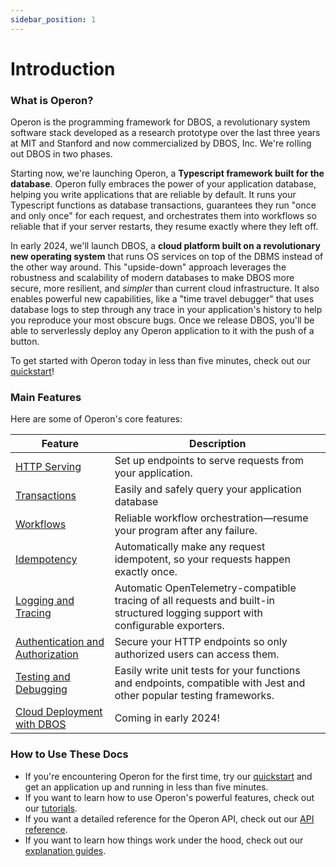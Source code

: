 ```yaml
---
sidebar_position: 1
---
```


# Introduction

### What is Operon?

Operon is the programming framework for DBOS, a revolutionary system software stack developed as a research prototype over the last three years at MIT and Stanford and now commercialized by DBOS, Inc.
We're rolling out DBOS in two phases.

Starting now, we're launching Operon, a **Typescript framework built for the database**.
Operon fully embraces the power of your application database, helping you write applications that are reliable by default.
It runs your Typescript functions as database transactions, guarantees they run "once and only once" for each request, and orchestrates them into workflows so reliable that if your server restarts, they resume exactly where they left off.

In early 2024, we'll launch DBOS, a **cloud platform built on a revolutionary new operating system** that runs OS services on top of the DBMS instead of the other way around.
This "upside-down" approach leverages the robustness and scalability of modern databases to make DBOS more secure, more resilient, and _simpler_ than current cloud infrastructure.
It also enables powerful new capabilities, like a "time travel debugger" that uses database logs to step through any trace in your application's history to help you reproduce your most obscure bugs.
Once we release DBOS, you'll be able to serverlessly deploy any Operon application to it with the push of a button.

To get started with Operon today in less than five minutes, check out our [quickstart](./getting-started/quickstart)!

### Main Features

Here are some of Operon's core features:

| Feature                                                                       | Description
| ----------------------------------------------------------------------------- | ------------------------------------------------------------------------------------------------------------------------- |
| [HTTP Serving](./tutorials/transaction-tutorial)                              | Set up endpoints to serve requests from your application.
| [Transactions](./tutorials/transaction-tutorial)                              | Easily and safely query your application database
| [Workflows](./tutorials/workflow-tutorial)                                    | Reliable workflow orchestration&#8212;resume your program after any failure.
| [Idempotency](./tutorials/idempotency-tutorial)                               | Automatically make any request idempotent, so your requests happen exactly once.
| [Logging and Tracing](./tutorials/logging)                                    | Automatic OpenTelemetry-compatible tracing of all requests and built-in structured logging support with configurable exporters.
| [Authentication and Authorization](./tutorials/authentication-authorization)  | Secure your HTTP endpoints so only authorized users can access them.
| [Testing and Debugging](./tutorials/testing-tutorial)                         | Easily write unit tests for your functions and endpoints, compatible with Jest and other popular testing frameworks.
| [Cloud Deployment with DBOS](https://dbos.dev)                                | Coming in early 2024!


### How to Use These Docs

- If you're encountering Operon for the first time, try our [quickstart](./getting-started/quickstart) and get an application up and running in less than five minutes.
- If you want to learn how to use Operon's powerful features, check out our [tutorials](./category/tutorials).
- If you want a detailed reference for the Operon API, check out our [API reference](./category/api-reference).
- If you want to learn how things work under the hood, check out our [explanation guides](./category/concepts-and-explanations).